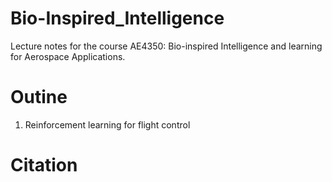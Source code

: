 # Bio-Inspired_Intelligence
Lecture notes for the course AE4350: Bio-inspired Intelligence and learning for Aerospace Applications.

# Outine
1. Reinforcement learning for flight control

# Citation
